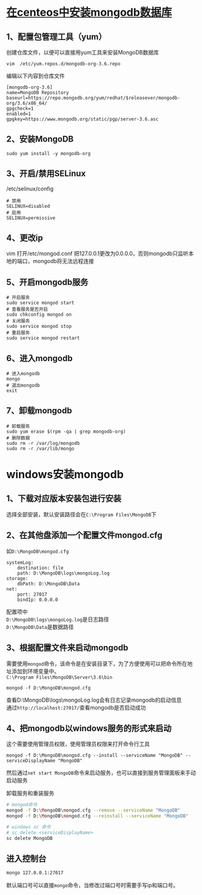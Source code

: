 # [在centeos中安装mongodb数据库](https://docs.mongodb.com/master/tutorial/install-mongodb-on-red-hat/)
## 1、配置包管理工具（yum）
创建仓库文件，以便可以直接用yum工具来安装MongoDB数据库
```vim shell
vim  /etc/yum.repos.d/mongodb-org-3.6.repo
```
编辑以下内容到仓库文件
```vim shell
[mongodb-org-3.6]
name=MongoDB Repository
baseurl=https://repo.mongodb.org/yum/redhat/$releasever/mongodb-org/3.6/x86_64/
gpgcheck=1
enabled=1
gpgkey=https://www.mongodb.org/static/pgp/server-3.6.asc
```

## 2、安装MongoDB
```linux command
sudo yum install -y mongodb-org
```

## 3、开启/禁用SELinux 
/etc/selinux/config
```vim shell
# 禁用
SELINUX=disabled
# 启用
SELINUX=permissive
```

## 4、更改ip
 vim 打开/etc/mongod.conf
 把127.0.0.1更改为0.0.0.0，否则mongodb只监听本地的端口，mongodb将无法远程连接

 ## 5、开启mongodb服务
 ```vim shell
 # 开启服务
 sudo service mongod start
 # 查看服务是否开启
 sudo chkconfig mongod on
 # 关闭服务
 sudo service mongod stop 
 # 重启服务
 sudo service mongod restart 
 ```
 ## 6、进入mongodb
 ```vim shell
 # 进入mongodb
 mongo
 # 退出mongodb
 exit

 ```

 ## 7、卸载mongodb
 ```vim shell
 # 卸载服务
 sudo yum erase $(rpm -qa | grep mongodb-org)
 # 删除数据
 sudo rm -r /var/log/mongodb
sudo rm -r /var/lib/mongo
 ```


 # windows安装mongodb

## 1、下载对应版本安装包进行安装

选择全部安装，默认安装路径会在`C:\Program Files\MongoDB`下


## 2、在其他盘添加一个配置文件mongod.cfg
如`D:\MongoDB\mongod.cfg`
```
systemLog:
    destination: file
    path: D:\MongoDB\logs\mongoLog.log
storage:
    dbPath: D:\MongoDB\Data
net:
    port: 27017
    bindIp: 0.0.0.0
```
配置项中  
`D:\MongoDB\logs\mongoLog.log`是日志路径  
`D:\MongoDB\Data`是数据路径

## 3、根据配置文件来启动mongodb
需要使用`mongod`命令，该命令是在安装目录下，为了方便使用可以把命令所在地址添加到环境变量中。  
`C:\Program Files\MongoDB\Server\3.6\bin`


```
mongod -f D:\MongoDB\mongod.cfg
```

查看D:\MongoDB\logs\mongoLog.log会有日志记录mongodb的启动信息   
通过`http://localhost:27017/`查看mongodb是否启动成功    

## 4、把mongodb以windows服务的形式来启动
这个需要使用管理员权限，使用管理员权限来打开命令行工具    
```
mongod -f D:\MongoDB\mongod.cfg --install --serviceName "MongoDB" --serviceDisplayName "MongoDB"
```

然后通过`net start MongoDB`命令来启动服务，也可以直接到服务管理面板来手动启动服务

卸载服务和重装服务
```sh
# mongod命令
mongod -f D:\MongoDB\mongod.cfg --remove --serviceName "MongoDB"
mongod -f D:\MongoDB\mongod.cfg --reinstall --serviceName "MongoDB"

# windows sc 命令
# sc delete <serviceDisplayName>
sc delete MongoDB
```
## 进入控制台

```sh
mongo 127.0.0.1:27017

```

默认端口号可以直接`mongo`命令，当修改过端口号时需要手写ip和端口号。
